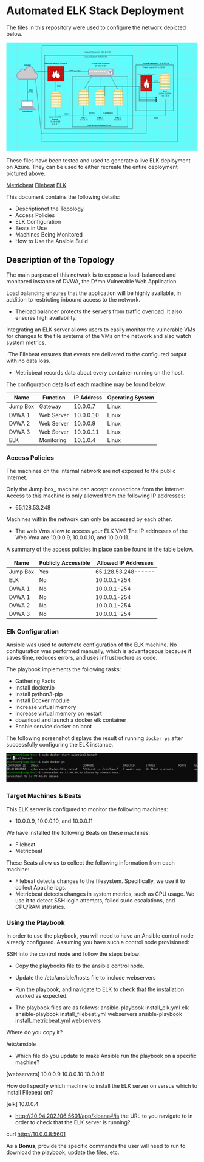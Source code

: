 # Automated ELK Stack Deployment

The files in this repository were used to configure the network depicted below.

![Azure diagram](./Images/Network-Project.png)

These files have been tested and used to generate a live ELK deployment on Azure. They can be used to either recreate the entire deployment pictured above.

  [Metricbeat](C:\Github\scripts\ansible\Metribeat\metricbeat-playbook.yml)
  [Filebeat](./Filebeat/filebeat-playbook.yml)
  [ELK](./ELK/elk.yml)

This document contains the following details:

- Descriptionof the Topology
- Access Policies
- ELK Configuration
- Beats in Use
- Machines Being Monitored
- How to Use the Ansible Build

## Description of the Topology

The main purpose of this network is to expose a load-balanced and monitored instance of DVWA, the D*mn Vulnerable Web Application.

Load balancing ensures that the application will be highly available, in addition to restricting inbound access to the network.

- Theload balancer protects the servers from traffic overload. It also ensures high availability.

Integrating an ELK server allows users to easily monitor the vulnerable VMs for changes to the file systems of the VMs on the network and also watch system metrics.

-The Filebeat ensures that events are delivered to the
 configured output with no data loss.

- Metricbeat records data about every container running
   on the host.

The configuration details of each machine may be found below.

| Name     | Function   | IP Address |Operating System |
|----------|------------|------------|-----------------|
| Jump Box | Gateway    | 10.0.0.7   | Linux           |
| DVWA 1   | Web Server | 10.0.0.10  | Linux           |
| DVWA 2   | Web Server | 10.0.0.9   | Linux           |
| DVWA 3   | Web Server | 10.0.0.11  | Linux           |
| ELK      | Monitoring | 10.1.0.4   | Linux           |

### Access Policies

The machines on the internal network are not exposed to the public Internet.

Only the Jump box_ machine can accept connections from the Internet. Access to this machine is only allowed from the following IP addresses:

- 65.128.53.248

Machines within the network can only be accessed by each other.

- The web Vms allow to access your ELK VM? The IP addresses of the Web Vma are 10.0.0.9, 10.0.0.10, and 10.0.0.11.

A summary of the access policies in place can be found in the table below.

| Name     | Publicly Accessible | Allowed IP Addresses |
|----------|---------------------|----------------------|
| Jump Box | Yes                 | 65.128.53.248------  |
| ELK      | No                  | 10.0.0.1-254         |
| DVWA 1   | No                  | 10.0.0.1-254         |
| DVWA 1   | No                  | 10.0.0.1-254         |
| DVWA 2   | No                  | 10.0.0.1-254         |
| DVWA 3   | No                  | 10.0.0.1-254         |

### Elk Configuration

Ansible was used to automate configuration of the ELK machine. No configuration was performed manually, which is advantageous because it saves time, reduces errors, and uses infrustructure as code.

The playbook implements the following tasks:

- Gathering Facts
- Install docker.io
- Install python3-pip
- Install Docker module
- Increase virtual memory
- Increase virtual memory on restart
- download and launch a docker elk container
- Enable service docker on boot

The following screenshot displays the result of running `docker ps` after successfully configuring the ELK instance.

![docker image](./Images/docker_ps.png)

### Target Machines & Beats

This ELK server is configured to monitor the following machines:

- 10.0.0.9, 10.0.0.10, and 10.0.0.11

We have installed the following Beats on these machines:

- Filebeat
- Metricbeat

These Beats allow us to collect the following information from each machine:

- Filebeat detects changes to the filesystem. Specifically,
   we use it to collect Apache logs.
- Metricbeat detects changes in system metrics, such as CPU usage. We use it to detect SSH login attempts, failed sudo escalations, and CPU/RAM statistics.

### Using the Playbook

In order to use the playbook, you will need to have an Ansible control node already configured. Assuming you have such a control node provisioned:

SSH into the control node and follow the steps below:

- Copy the playbooks file to the ansible control node.
- Update the /etc/ansible/hosts file to include webservers
- Run the playbook, and navigate to ELK to check that the installation worked as expected.

- The playbook files are as follows:
ansible-playbook install_elk.yml elk
ansible-playbook install_filebeat.yml webservers
ansible-playbook install_metricbeat.yml webservers

Where do you copy it?

/etc/ansible

- Which file do you update to make Ansible run the playbook on a specific machine?

[webservers]
10.0.0.9
10.0.0.10
10.0.0.11

How do I specify which machine to install the ELK server on versus which to install Filebeat on?

[elk]
10.0.0.4

- <http://20.94.202.106:5601/app/kibana#/is> the URL to you navigate to in order to check that the ELK server is running?

curl <http://10.0.0.8:5601>

As a **Bonus**, provide the specific commands the user will need to run to download the playbook, update the files, etc.
